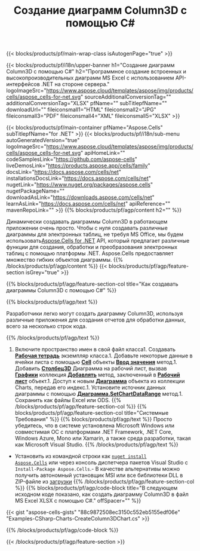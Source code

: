 ﻿---
title: Создание диаграмм Column3D с помощью C#
url: /ru/net/create-column3d-chart/
description: C# Пример кода для создания диаграмм Column3D в Excel с использованием библиотеки .NET. Используйте этот код для создания диаграммы Column3D в MS Excel в VB.NET, Asp.NET или любом приложении на основе .NET.
---
{{< blocks/products/pf/main-wrap-class isAutogenPage="true" >}}

{{< blocks/products/pf/i18n/upper-banner h1="Создание диаграмм Column3D с помощью C#" h2="Программное создание встроенных и высокопроизводительных диаграмм MS Excel с использованием API-интерфейсов .NET на стороне сервера." logoImageSrc="https://www.aspose.cloud/templates/aspose/img/products/cells/aspose_cells-for-net.svg" sourceAdditionalConversionTag="" additionalConversionTag="XLSX" pfName="" subTitlepfName="" downloadUrl="" fileiconsmall1="HTML" fileiconsmall2="JPG" fileiconsmall3="PDF" fileiconsmall4="XML" fileiconsmall5="XLSX" >}}

{{< blocks/products/pf/main-container pfName="Aspose.Cells" subTitlepfName="for .NET" >}}
{{< blocks/products/pf/i18n/sub-menu autoGeneratedVersion="true" logoImageSrc="https://www.aspose.cloud/templates/aspose/img/products/cells/aspose_cells-for-net.svg" apiHomeLink="" codeSamplesLink="https://github.com/aspose-cells" liveDemosLink="https://products.aspose.app/cells/family" docsLink="https://docs.aspose.com/cells/net" installationsDocsLink="https://docs.aspose.com/cells/net" nugetLink="https://www.nuget.org/packages/aspose.cells" nugetPackageName="" downloadAsLink="https://downloads.aspose.com/cells/net" learnAsLink="https://docs.aspose.com/cells/net" apiReference="" mavenRepoLink="" >}}
{{% blocks/products/pf/agp/content h2="" %}}

Динамически создавать диаграммы Column3D в работающем приложении очень просто. Чтобы с нуля создавать различные диаграммы для электронных таблиц, не требуя MS Office, мы будем использовать[Aspose.Cells for .NET](https://products.aspose.com/cells/net)  API, который предлагает различные функции для создания, обработки и преобразования электронных таблиц с помощью платформы .NET. Aspose.Cells предоставляет множество гибких объектов диаграммы.
{{% /blocks/products/pf/agp/content %}}
{{< blocks/products/pf/agp/feature-section isGrey="true" >}}

{{% blocks/products/pf/agp/feature-section-col title="Как создавать диаграммы Column3D с помощью C#" %}}

{{% blocks/products/pf/agp/text %}}

Разработчики легко могут создать диаграмму Column3D, используя различные приложения для создания отчетов для обработки данных, всего за несколько строк кода.

{{% /blocks/products/pf/agp/text %}}

1. Включите пространство имен в свой файл класса1. Создавать [**Рабочая тетрадь**](https://reference.aspose.com/cells/net/aspose.cells/workbook) экземпляр класса.1. Добавьте некоторые данные в ячейки листа с помощью [**Cell**](https://reference.aspose.com/cells/net/aspose.cells/cell) объекты [**Ввод значения**](https://reference.aspose.com/cells/net/aspose.cells/cell/methods/putvalue/index) метод.1. Добавить [**Столбец3D**](https://reference.aspose.com/cells/net/aspose.cells.charts/charttype) Диаграмма на рабочий лист, вызвав [**Графики**](https://reference.aspose.com/cells/net/aspose.cells.charts/chartcollection) коллекция [**Добавлять**](https://reference.aspose.com/cells/net/aspose.cells.charts/chartcollection/methods/add) метод, заключенный в [**Рабочий лист**](https://reference.aspose.com/cells/net/aspose.cells/worksheet) объект.1. Доступ к новым [**Диаграмма**](https://reference.aspose.com/cells/net/aspose.cells.charts/chart) объекта из коллекции Charts, передав его индекс.1. Установите источник данных диаграммы с помощью [**Диаграмма.SetChartDataRange**](https://https://reference.aspose.com/cells/net/aspose.cells.charts/chart/methods/setchartdatarange) метод.1. Сохранить как файлы Excel или ODS.
{{% /blocks/products/pf/agp/feature-section-col %}}
{{% blocks/products/pf/agp/feature-section-col title="Системные Требования" %}}
{{% blocks/products/pf/agp/text %}}
Просто убедитесь, что в системе установлена Microsoft Windows или совместимая ОС с платформами .NET Framework, .NET Core, Windows Azure, Mono или Xamarin, а также среда разработки, такая как Microsoft Visual Studio.
{{% /blocks/products/pf/agp/text %}}
- Установить из командной строки как <code><a href="https://downloads.aspose.com/cells/net">nuget install Aspose.Cells</a></code> или через консоль диспетчера пакетов Visual Studio с <code>Install-Package Aspose.Cells</code>.- В качестве альтернативы можно получить автономный установщик MSI или все библиотеки DLL в ZIP-файле из <a href="https://downloads.aspose.com/cells/net">загрузки</a>
{{% /blocks/products/pf/agp/feature-section-col %}}
{{% blocks/products/pf/agp/code-block title="В следующем исходном коде показано, как создать диаграмму Column3D в файл MS Excel XLSX с помощью C#." offSpacer="" %}}

{{< gist "aspose-cells-gists" "88c9872508ec3150c552eb5155edf06e" "Examples-CSharp-Charts-CreateColumn3DChart.cs" >}}

{{% /blocks/products/pf/agp/code-block %}}

{{< /blocks/products/pf/agp/feature-section >}}

<!-- aboutfile Starts -->